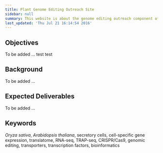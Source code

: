 ```yaml
---
title: Plant Genome Editing Outreach Site
sidebar: null
summary: This website is about the genome editing outreach component of the <a href="http://plantsecretome.org">Plant SECRETome Project</a>.
last_updated: 'Thu Jul 21 16:14:54 2016'
---
```


## Objectives

To be added ... test test

## Background

To be added ...


## Expected Deliverables

To be added ...

## Keywords

_Oryza sativa_, _Arabidopsis thaliana_, secretory cells, cell-specific
gene expression, translatome, RNA-seq, TRAP-seq, CRISPR/Cas9, genomic 
editing, transporters, transcription factors, bioinformatics
